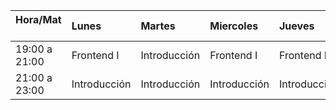 | Hora/Mat      | Lunes        | Martes       | Miercoles    | Jueves       | Viernes      |
| :------------ | :----------- | :----------- | :----------- | :----------- | :----------- |
| 19:00 a 21:00 | Frontend I   | Introducción | Frontend I   | Frontend I   | Metodología |
| 21:00 a 23:00 | Introducción | Introducción | Introducción | Introducción | Introducción |



